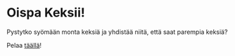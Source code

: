 # Oispa Keksii!
Pystytko syömään monta keksiä ja yhdistää niitä, että saat parempia keksiä?

Pelaa [täällä](www.lekagh.github.io)!
